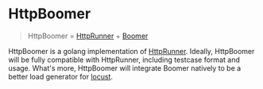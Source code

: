 # HttpBoomer

> HttpBoomer = [HttpRunner] + [Boomer]

HttpBoomer is a golang implementation of [HttpRunner]. Ideally, HttpBoomer will be fully compatible with HttpRunner, including testcase format and usage. What's more, HttpBoomer will integrate Boomer natively to be a better load generator for [locust].


[HttpRunner]: https://github.com/httprunner/httprunner
[Boomer]: https://github.com/myzhan/boomer
[locust]: https://github.com/locustio/locust